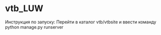 # vtb_LUW
Инструкция по запуску:
Перейти в каталог vtb/vtbsite и ввести команду python manage.py runserver

